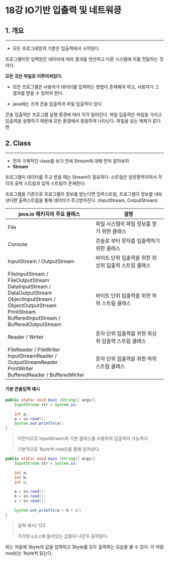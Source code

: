 # 18강 IO기반 입출력 및 네트워킁 



## 1. 개요

---

* 모든 프로그래밍의 기본은 입출력에서 시작된다. 

프로그램이란 입력받은 데이터에 따라 결과를 연산하고 다른 시스템에 이를 전달하는 것이다. 

**모든 것은 파일로 이루어져있다.**

* 모든 프로그램은 사용자가 데이터를 입력하는 방법이 존재해야 하고, 사용자가 그 결과를 받을 수 있어야 한다. 

* java에는 크게 콘솔 입출력과 파일 입출력이 있다. 

콘솔 입출력은 프로그램 실행 환경에 따라 각각 달라진다. 파일 입출력은 파일을 가지고 입출력을 실행하기 때문에 모든 환경에서 동일하게 나타난다. 파일을 읽는 매체가 같다면 



## 2. Class

---

* 먼저 구체적인 class를 보기 전에 Stream에 대해 먼저 알아보자 
* **Stream**

프로그램이 데이터를 주고 받을 때는 Stream이 필요하다. 스트림은 일방향적이여서 각각의 출력 스트림과 입력 스트림이 존재한다. 

프로그램을 기준으로 프로그램이 정보를 받는다면 입력스트림, 프로그램이 정보를 내보낸다면 출력스트림을 통해 데이터가 주고받아진다. (InputStream, OutputStream)

| java.io 패키지의 주요 클래스                                 | 설명                                                  |
| ------------------------------------------------------------ | ----------------------------------------------------- |
| File                                                         | 파일 시스템의 파일 정보를 얻기 위한 클래스            |
| Console                                                      | 콘솔로 부터 문자를 입출력하기 위한 클래스             |
| InputStream / OutputStream                                   | 바이트 단위 입출력을 위한 최상위 입출력 스트림 클래스 |
| FileInputStream / FileOutputStream<br />DataInputStream / DataOutputStream<br />ObjectInputStream / ObjectOutputStream<br />PrintStream<br />BufferedInputStream / BufferedOutputStream | 바이트 단위 입출력을 위한 하위 스트림 클래스          |
| Reader / Writer                                              | 문자 단위 입출력을 위한 최상위 입출력 스트림 클래스   |
| FileReader / FileWriter<br />InputStreamReader / OutputStreamReader<br />PrintWriter<br />BufferedReader / BufferedWriter | 문자 단위 입출력을 위한 하위 스트림 클래스            |

#### 기본 콘솔입력 예시

```java
public static void main (String[] args){
    InputStream str = System.in;
    
    int a;
    a = in.read();
    System.out.println(a);
}
```

> 이런식으로 InputStream의 기본 클래스를 사용하여 입출력이 가능하다. 
>
> 기본적으로 1byte씩 read()를 통해 읽어낸다.

```java
public static void main (String[] args){
    InputStream str = System.in;
    
    int a;
    int b;
    int c;
    
    a = in.read();
    b = in.read();
    c = in.read();
    
    System.out.println(a + b + c);
}
```

> 출력 예시) 123 
>
> 각각의 a,b,c에 들어있는 값들이 나란히 출력된다. 

위는 처음에 3byte의 값을 입력하고 3byte를 모두 출력하는 모습을 볼 수 있다. 이 처럼 read()는 1byte씩 읽는다. 